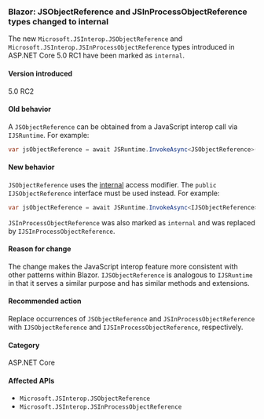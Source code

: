 ### Blazor: JSObjectReference and JSInProcessObjectReference types changed to internal

The new `Microsoft.JSInterop.JSObjectReference` and `Microsoft.JSInterop.JSInProcessObjectReference` types introduced in ASP.NET Core 5.0 RC1 have been marked as `internal`.

#### Version introduced

5.0 RC2

#### Old behavior

A `JSObjectReference` can be obtained from a JavaScript interop call via `IJSRuntime`. For example:

```csharp
var jsObjectReference = await JSRuntime.InvokeAsync<JSObjectReference>(...);
```

#### New behavior

`JSObjectReference` uses the [internal](../../../../docs/csharp/language-reference/keywords/internal.md) access modifier. The `public` `IJSObjectReference` interface must be used instead. For example:

```csharp
var jsObjectReference = await JSRuntime.InvokeAsync<IJSObjectReference>(...);
```

`JSInProcessObjectReference` was also marked as `internal` and was replaced by `IJSInProcessObjectReference`.

#### Reason for change

The change makes the JavaScript interop feature more consistent with other patterns within Blazor. `IJSObjectReference` is analogous to `IJSRuntime` in that it serves a similar purpose and has similar methods and extensions.

#### Recommended action

Replace occurrences of `JSObjectReference` and `JSInProcessObjectReference` with `IJSObjectReference` and `IJSInProcessObjectReference`, respectively.

#### Category

ASP.NET Core

#### Affected APIs

- `Microsoft.JSInterop.JSObjectReference`
- `Microsoft.JSInterop.JSInProcessObjectReference`

<!--

#### Affected APIs

- `T:Microsoft.JSInterop.JSObjectReference`
- `T:Microsoft.JSInterop.JSInProcessObjectReference`

-->
